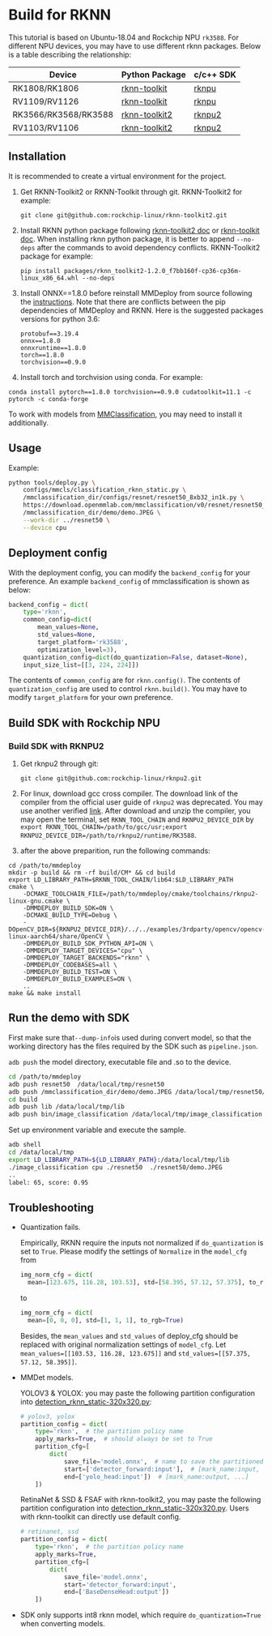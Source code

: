 # Build for RKNN

This tutorial is based on Ubuntu-18.04 and Rockchip NPU `rk3588`. For different NPU devices, you may have to use different rknn packages.
Below is a table describing the relationship:

| Device               | Python Package                                                   | c/c++ SDK                                          |
| -------------------- | ---------------------------------------------------------------- | -------------------------------------------------- |
| RK1808/RK1806        | [rknn-toolkit](https://github.com/rockchip-linux/rknn-toolkit)   | [rknpu](https://github.com/rockchip-linux/rknpu)   |
| RV1109/RV1126        | [rknn-toolkit](https://github.com/rockchip-linux/rknn-toolkit)   | [rknpu](https://github.com/rockchip-linux/rknpu)   |
| RK3566/RK3568/RK3588 | [rknn-toolkit2](https://github.com/rockchip-linux/rknn-toolkit2) | [rknpu2](https://github.com/rockchip-linux/rknpu2) |
| RV1103/RV1106        | [rknn-toolkit2](https://github.com/rockchip-linux/rknn-toolkit2) | [rknpu2](https://github.com/rockchip-linux/rknpu2) |

## Installation

It is recommended to create a virtual environment for the project.

1. Get RKNN-Toolkit2 or RKNN-Toolkit through git. RKNN-Toolkit2 for example:

   ```
   git clone git@github.com:rockchip-linux/rknn-toolkit2.git
   ```

2. Install RKNN python package following [rknn-toolkit2 doc](https://github.com/rockchip-linux/rknn-toolkit2/tree/master/doc) or [rknn-toolkit doc](https://github.com/rockchip-linux/rknn-toolkit/tree/master/doc). When installing rknn python package, it is better to append `--no-deps` after the commands to avoid dependency conflicts. RKNN-Toolkit2 package for example:

   ```
   pip install packages/rknn_toolkit2-1.2.0_f7bb160f-cp36-cp36m-linux_x86_64.whl --no-deps
   ```

3. Install ONNX==1.8.0 before reinstall MMDeploy from source following the [instructions](../01-how-to-build/build_from_source.md). Note that there are conflicts between the pip dependencies of MMDeploy and RKNN. Here is the suggested packages versions for python 3.6:

   ```
   protobuf==3.19.4
   onnx==1.8.0
   onnxruntime==1.8.0
   torch==1.8.0
   torchvision==0.9.0
   ```

4. Install torch and torchvision using conda. For example:

```
conda install pytorch==1.8.0 torchvision==0.9.0 cudatoolkit=11.1 -c pytorch -c conda-forge
```

To work with models from [MMClassification](https://mmclassification.readthedocs.io/en/1.x/get_started.html), you may need to install it additionally.

## Usage

Example:

```bash
python tools/deploy.py \
    configs/mmcls/classification_rknn_static.py \
    /mmclassification_dir/configs/resnet/resnet50_8xb32_in1k.py \
    https://download.openmmlab.com/mmclassification/v0/resnet/resnet50_batch256_imagenet_20200708-cfb998bf.pth \
    /mmclassification_dir/demo/demo.JPEG \
    --work-dir ../resnet50 \
    --device cpu
```

## Deployment config

With the deployment config, you can modify the `backend_config` for your preference. An example `backend_config` of mmclassification is shown as below:

```python
backend_config = dict(
    type='rknn',
    common_config=dict(
        mean_values=None,
        std_values=None,
        target_platform='rk3588',
        optimization_level=3),
    quantization_config=dict(do_quantization=False, dataset=None),
    input_size_list=[[3, 224, 224]])

```

The contents of `common_config` are for `rknn.config()`. The contents of `quantization_config` are used to control `rknn.build()`. You may have to modify `target_platform` for your own preference.

## Build SDK with Rockchip NPU

### Build SDK with RKNPU2

1. Get rknpu2 through git:

   ```
   git clone git@github.com:rockchip-linux/rknpu2.git
   ```

2. For linux, download gcc cross compiler. The download link of the compiler from the official user guide of `rknpu2` was deprecated. You may use another verified [link](https://github.com/Caesar-github/gcc-buildroot-9.3.0-2020.03-x86_64_aarch64-rockchip-linux-gnu). After download and unzip the compiler, you may open the terminal, set `RKNN_TOOL_CHAIN` and `RKNPU2_DEVICE_DIR` by `export RKNN_TOOL_CHAIN=/path/to/gcc/usr;export RKNPU2_DEVICE_DIR=/path/to/rknpu2/runtime/RK3588`.

3. after the above preparition, run the following commands:

```shell
cd /path/to/mmdeploy
mkdir -p build && rm -rf build/CM* && cd build
export LD_LIBRARY_PATH=$RKNN_TOOL_CHAIN/lib64:$LD_LIBRARY_PATH
cmake \
    -DCMAKE_TOOLCHAIN_FILE=/path/to/mmdeploy/cmake/toolchains/rknpu2-linux-gnu.cmake \
    -DMMDEPLOY_BUILD_SDK=ON \
    -DCMAKE_BUILD_TYPE=Debug \
    -DOpenCV_DIR=${RKNPU2_DEVICE_DIR}/../../examples/3rdparty/opencv/opencv-linux-aarch64/share/OpenCV \
    -DMMDEPLOY_BUILD_SDK_PYTHON_API=ON \
    -DMMDEPLOY_TARGET_DEVICES="cpu" \
    -DMMDEPLOY_TARGET_BACKENDS="rknn" \
    -DMMDEPLOY_CODEBASES=all \
    -DMMDEPLOY_BUILD_TEST=ON \
    -DMMDEPLOY_BUILD_EXAMPLES=ON \
    ..
make && make install
```

## Run the demo with SDK

First make sure that`--dump-info`is used during convert model, so that the working directory has the files required by the SDK such as `pipeline.json`.

`adb push` the model directory, executable file and .so to the device.

```bash
cd /path/to/mmdeploy
adb push resnet50  /data/local/tmp/resnet50
adb push /mmclassification_dir/demo/demo.JPEG /data/local/tmp/resnet50/demo.JPEG
cd build
adb push lib /data/local/tmp/lib
adb push bin/image_classification /data/local/tmp/image_classification
```

Set up environment variable and execute the sample.

```bash
adb shell
cd /data/local/tmp
export LD_LIBRARY_PATH=${LD_LIBRARY_PATH}:/data/local/tmp/lib
./image_classification cpu ./resnet50  ./resnet50/demo.JPEG
..
label: 65, score: 0.95
```

## Troubleshooting

- Quantization fails.

  Empirically, RKNN require the inputs not normalized if `do_quantization` is set to `True`. Please modify the settings of `Normalize` in the `model_cfg` from

  ```python
  img_norm_cfg = dict(
    mean=[123.675, 116.28, 103.53], std=[58.395, 57.12, 57.375], to_rgb=True)
  ```

  to

  ```python
  img_norm_cfg = dict(
    mean=[0, 0, 0], std=[1, 1, 1], to_rgb=True)
  ```

  Besides, the `mean_values` and `std_values` of deploy_cfg should be replaced with original normalization settings of `model_cfg`. Let `mean_values=[[103.53, 116.28, 123.675]]` and `std_values=[[57.375, 57.12, 58.395]]`.

- MMDet models.

  YOLOV3 & YOLOX: you may paste the following partition configuration into [detection_rknn_static-320x320.py](https://github.com/open-mmlab/mmdeploy/blob/1.x/configs/mmdet/detection/detection_rknn_static-320x320.py):

  ```python
  # yolov3, yolox
  partition_config = dict(
      type='rknn',  # the partition policy name
      apply_marks=True,  # should always be set to True
      partition_cfg=[
          dict(
              save_file='model.onnx',  # name to save the partitioned onnx
              start=['detector_forward:input'],  # [mark_name:input, ...]
              end=['yolo_head:input'])  # [mark_name:output, ...]
      ])
  ```

  RetinaNet & SSD & FSAF with rknn-toolkit2, you may paste the following partition configuration into [detection_rknn_static-320x320.py](https://github.com/open-mmlab/mmdeploy/tree/1.x/configs/mmdet/detection/detection_rknn_static-320x320.py). Users with rknn-toolkit can directly use default config.

  ```python
  # retinanet, ssd
  partition_config = dict(
      type='rknn',  # the partition policy name
      apply_marks=True,
      partition_cfg=[
          dict(
              save_file='model.onnx',
              start='detector_forward:input',
              end=['BaseDenseHead:output'])
      ])
  ```

- SDK only supports int8 rknn model, which require `do_quantization=True` when converting models.
